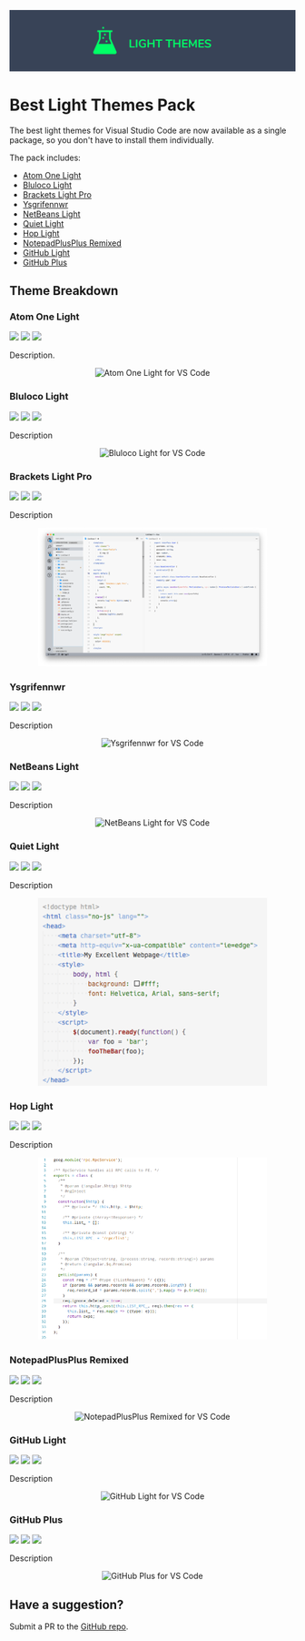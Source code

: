 ![Banner](banner.png)

# Best Light Themes Pack

The best light themes for Visual Studio Code are now available as a single package, so you don't have to install them individually. 

The pack includes: 

* [Atom One Light](https://marketplace.visualstudio.com/items?itemName=akamud.vscode-theme-onelight)
* [Bluloco Light](https://marketplace.visualstudio.com/items?itemName=uloco.theme-bluloco-light)
* [Brackets Light Pro](https://marketplace.visualstudio.com/items?itemName=eryouhao.brackets-light-pro)
* [Ysgrifennwr](https://marketplace.visualstudio.com/items?itemName=xaver.theme-ysgrifennwr)
* [NetBeans Light](https://marketplace.visualstudio.com/items?itemName=obrejla.netbeans-light-theme)
* [Quiet Light](https://marketplace.visualstudio.com/items?itemName=onecrayon.theme-quietlight-vsc)
* [Hop Light](https://marketplace.visualstudio.com/items?itemName=bubersson.theme-hop-light)
* [NotepadPlusPlus Remixed](https://marketplace.visualstudio.com/items?itemName=sh4dow.theme-notepadplusplusremixed)
* [GitHub Light](https://marketplace.visualstudio.com/items?itemName=Hyzeta.vscode-theme-github-light)
* [GitHub Plus](https://marketplace.visualstudio.com/items?itemName=thenikso.github-plus-theme)

## Theme Breakdown 

### Atom One Light

[![](https://vsmarketplacebadge.apphb.com/version-short/akamud.vscode-theme-onelight.svg)](https://marketplace.visualstudio.com/items?itemName=akamud.vscode-theme-onelight) 
[![](https://vsmarketplacebadge.apphb.com/installs-short/akamud.vscode-theme-onelight.svg)](https://marketplace.visualstudio.com/items?itemName=akamud.vscode-theme-onelight) 
[![](https://vsmarketplacebadge.apphb.com/rating-short/akamud.vscode-theme-onelight.svg)](https://marketplace.visualstudio.com/items?itemName=akamud.vscode-theme-onelight)

Description. 

<p align="center" style="margin: 0 10%">
  <img src="https://raw.githubusercontent.com/akamud/vscode-theme-onelight/master/screenshots/preview.png" alt="Atom One Light for VS Code" />
</p>

### Bluloco Light

[![](https://vsmarketplacebadge.apphb.com/version-short/uloco.theme-bluloco-light.svg)](https://marketplace.visualstudio.com/items?itemName=uloco.theme-bluloco-light) 
[![](https://vsmarketplacebadge.apphb.com/installs-short/uloco.theme-bluloco-light.svg)](https://marketplace.visualstudio.com/items?itemName=uloco.theme-bluloco-light) 
[![](https://vsmarketplacebadge.apphb.com/rating-short/uloco.theme-bluloco-light.svg)](https://marketplace.visualstudio.com/items?itemName=uloco.theme-bluloco-light)

Description 

<p align="center" style="margin: 0 10%">
  <img src="https://raw.githubusercontent.com/uloco/theme-bluloco-light/master/screenshots/js.png" alt="Bluloco Light for VS Code" />
</p>

### Brackets Light Pro

[![](https://vsmarketplacebadge.apphb.com/version-short/eryouhao.brackets-light-pro.svg)](https://marketplace.visualstudio.com/items?itemName=eryouhao.brackets-light-pro) 
[![](https://vsmarketplacebadge.apphb.com/installs-short/eryouhao.brackets-light-pro.svg)](https://marketplace.visualstudio.com/items?itemName=eryouhao.brackets-light-pro) 
[![](https://vsmarketplacebadge.apphb.com/rating-short/eryouhao.brackets-light-pro.svg)](https://marketplace.visualstudio.com/items?itemName=eryouhao.brackets-light-pro)

Description 

<p align="center" style="margin: 0 10%">
  <img src="https://raw.githubusercontent.com/EryouHao/brackets-light-pro/master/static/screenshot.png" alt="Brackets Light Pro for VS Code" />
</p>

### Ysgrifennwr

[![](https://vsmarketplacebadge.apphb.com/version-short/xaver.theme-ysgrifennwr.svg)](https://marketplace.visualstudio.com/items?itemName=xaver.theme-ysgrifennwr) 
[![](https://vsmarketplacebadge.apphb.com/installs-short/xaver.theme-ysgrifennwr.svg)](https://marketplace.visualstudio.com/items?itemName=xaver.theme-ysgrifennwr) 
[![](https://vsmarketplacebadge.apphb.com/rating-short/xaver.theme-ysgrifennwr.svg)](https://marketplace.visualstudio.com/items?itemName=xaver.theme-ysgrifennwr)

Description 

<p align="center" style="margin: 0 10%">
  <img src="https://github.com/xaverh/theme-ysgrifennwr/raw/master/screenshot.png" alt="Ysgrifennwr for VS Code" />
</p>

### NetBeans Light

[![](https://vsmarketplacebadge.apphb.com/version-short/obrejla.netbeans-light-theme.svg)](https://marketplace.visualstudio.com/items?itemName=obrejla.netbeans-light-theme) 
[![](https://vsmarketplacebadge.apphb.com/installs-short/obrejla.netbeans-light-theme.svg)](https://marketplace.visualstudio.com/items?itemName=obrejla.netbeans-light-theme) 
[![](https://vsmarketplacebadge.apphb.com/rating-short/obrejla.netbeans-light-theme.svg)](https://marketplace.visualstudio.com/items?itemName=obrejla.netbeans-light-theme)

Description 

<p align="center" style="margin: 0 10%">
  <img src="https://github.com/obrejla/vscode-netbeans-light-theme/raw/master/images/vscode-netbeans-light-theme.png" alt="NetBeans Light for VS Code" />
</p>

### Quiet Light

[![](https://vsmarketplacebadge.apphb.com/version-short/onecrayon.theme-quietlight-vsc.svg)](https://marketplace.visualstudio.com/items?itemName=onecrayon.theme-quietlight-vsc) 
[![](https://vsmarketplacebadge.apphb.com/installs-short/onecrayon.theme-quietlight-vsc.svg)](https://marketplace.visualstudio.com/items?itemName=onecrayon.theme-quietlight-vsc) 
[![](https://vsmarketplacebadge.apphb.com/rating-short/onecrayon.theme-quietlight-vsc.svg)](https://marketplace.visualstudio.com/items?itemName=onecrayon.theme-quietlight-vsc)

Description 

<p align="center" style="margin: 0 10%">
  <img src="https://github.com/onecrayon/theme-quietlight-vsc/raw/master/images/screenshot.png" alt="Quiet Light for VS Code" />
</p>

### Hop Light

[![](https://vsmarketplacebadge.apphb.com/version-short/bubersson.theme-hop-light.svg)](https://marketplace.visualstudio.com/items?itemName=bubersson.theme-hop-light) 
[![](https://vsmarketplacebadge.apphb.com/installs-short/bubersson.theme-hop-light.svg)](https://marketplace.visualstudio.com/items?itemName=bubersson.theme-hop-light) 
[![](https://vsmarketplacebadge.apphb.com/rating-short/bubersson.theme-hop-light.svg)](https://marketplace.visualstudio.com/items?itemName=bubersson.theme-hop-light)

Description 

<p align="center" style="margin: 0 10%">
  <img src="https://raw.githubusercontent.com/bubersson/hop-theme-vscode/master/hop-light.png" alt="Hop Light for VS Code" />
</p>

### NotepadPlusPlus Remixed

[![](https://vsmarketplacebadge.apphb.com/version-short/sh4dow.theme-notepadplusplusremixed.svg)](https://marketplace.visualstudio.com/items?itemName=sh4dow.theme-notepadplusplusremixed) 
[![](https://vsmarketplacebadge.apphb.com/installs-short/sh4dow.theme-notepadplusplusremixed.svg)](https://marketplace.visualstudio.com/items?itemName=sh4dow.theme-notepadplusplusremixed) 
[![](https://vsmarketplacebadge.apphb.com/rating-short/sh4dow.theme-notepadplusplusremixed.svg)](https://marketplace.visualstudio.com/items?itemName=sh4dow.theme-notepadplusplusremixed)

Description 

<p align="center" style="margin: 0 10%">
  <img src="https://raw.githubusercontent.com/s-h-a-d-o-w/NotepadPlusPlus-Remixed-Theme/master/screenshot.png" alt="NotepadPlusPlus Remixed for VS Code" />
</p>

### GitHub Light

[![](https://vsmarketplacebadge.apphb.com/version-short/Hyzeta.vscode-theme-github-light.svg)](https://marketplace.visualstudio.com/items?itemName=Hyzeta.vscode-theme-github-light) 
[![](https://vsmarketplacebadge.apphb.com/installs-short/Hyzeta.vscode-theme-github-light.svg)](https://marketplace.visualstudio.com/items?itemName=Hyzeta.vscode-theme-github-light) 
[![](https://vsmarketplacebadge.apphb.com/rating-short/Hyzeta.vscode-theme-github-light.svg)](https://marketplace.visualstudio.com/items?itemName=Hyzeta.vscode-theme-github-light)

Description 

<p align="center" style="margin: 0 10%">
  <img src="https://github.com/Hyzeta/vscode-theme-github-light/raw/master/screenshot/0.png" alt="GitHub Light for VS Code" />
</p>

### GitHub Plus

[![](https://vsmarketplacebadge.apphb.com/version-short/thenikso.github-plus-theme.svg)](https://marketplace.visualstudio.com/items?itemName=thenikso.github-plus-theme) 
[![](https://vsmarketplacebadge.apphb.com/installs-short/thenikso.github-plus-theme.svg)](https://marketplace.visualstudio.com/items?itemName=thenikso.github-plus-theme) 
[![](https://vsmarketplacebadge.apphb.com/rating-short/thenikso.github-plus-theme.svg)](https://marketplace.visualstudio.com/items?itemName=thenikso.github-plus-theme)

Description 

<p align="center" style="margin: 0 10%">
  <img src="https://github.com/thenikso/github-plus-theme/raw/master/screenshot.jpg" alt="GitHub Plus for VS Code" />
</p>

## Have a suggestion? 

Submit a PR to the [GitHub repo](https://github.com/geoffstevens8/best-light-themes-pack). 
